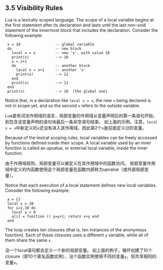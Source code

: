  
 ## 3.5 Visibility Rules
 
 Lua is a lexically scoped language. 
 The scope of a local variable begins at the first statement after its declaration and 
 lasts until the last non-void statement of the innermost block that includes the declaration. 
 Consider the following example:

     x = 10                -- global variable
     do                    -- new block
       local x = x         -- new 'x', with value 10
       print(x)            --> 10
       x = x+1
       do                  -- another block
         local x = x+1     -- another 'x'
         print(x)          --> 12
       end
       print(x)            --> 11
     end
     print(x)              --> 10  (the global one)

Notice that, in a declaration like `local x = x`, the new `x` being declared is not in scope yet, 
and so the second `x` refers to the outside variable.

Lua是有词法作用域的语言，局部变量的作用域从变量声明后的第一条语句开始，到包含该变量声明的语句块最后一条非空语句结束。
如上面的示例。注意，`local x = x`中新定义的`x`还没有进入其作用域，因此第2个`x`是前面定义过的变量。

Because of the lexical scoping rules, local variables can be freely accessed by functions defined inside their scope. 
A local variable used by an inner function is called an upvalue, or external local variable, inside the inner function.

由于作用域规则，局部变量可以被定义在其作用域中的函数访问。
局部变量作用域中定义的内函数使用这个局部变量在函数内部称为upvalue（或外部局部变量）。

Notice that each execution of a local statement defines new local variables. 
Consider the following example:

     a = {}
     local x = 20
     for i=1,10 do
       local y = 0
       a[i] = function () y=y+1; return x+y end
     end

The loop creates ten closures (that is, ten instances of the anonymous function). 
Each of these closures uses a different `y` variable, while all of them share the same `x`.

没一个local语句都会定义一个新的局部变量。
如上面的例子，循环创建了10个closure（即10个匿名函数实例），没个函数实例使用不同的变量`y`，但共享相同的变量`x`。
